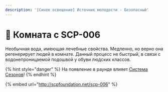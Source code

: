 ```yaml
---
description: '[Синее освещение] Источник молодости - Безопасный'
---
```


# 🏥 Комната с SCP-006

Необычная вода, имеющая лечебные свойства. Медленно, но верно она регенерирует людей в комнате. Данный процесс не быстрый, в связи с водонепроницаемой подошвой у обуви людских классов.

{% hint style="danger" %}
На появление в раунде влияет [Система Сезонов](../server-systems/seasons.md)!
{% endhint %}

{% embed url="http://scpfoundation.net/scp-006" %}
